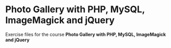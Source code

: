 # Photo Gallery with PHP, MySQL, ImageMagick and jQuery
Exercise files for the course **Photo Gallery with PHP, MySQL, ImageMagick and jQuery**
